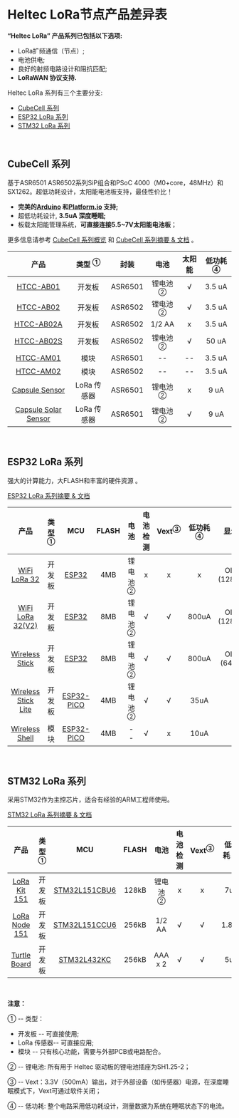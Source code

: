 # Heltec LoRa节点产品差异表

**“Heltec LoRa” 产品系列已包括以下选项:**

- LoRa扩频通信（节点）;
- 电池供电;
- 良好的射频电路设计和阻抗匹配;
- **LoRaWAN 协议支持.**

Heltec LoRa 系列有三个主要分支:

- [CubeCell 系列](#cubecell-系列)
- [ESP32 LoRa 系列](#esp32-lora-系列)
- [STM32 LoRa 系列](#stm32-lora-系列)

&nbsp;

## CubeCell 系列

基于ASR6501 ASR6502系列SiP组合和PSoC 4000（M0+core，48MHz）和SX1262。超低功耗设计，太阳能电池板支持，最佳性价比！

- **完美的[Arduino](https://github.com/HelTecAutomation/ASR650x-Arduino) 和[Platform.io](https://github.com/HelTecAutomation/platform-asrmicro650x) 支持;**
- 超低功耗设计, **3.5uA 深度睡眠;**
- 板载太阳能管理系统，**可直接连接5.5~7V太阳能电池板**；

更多信息请参考 [CubeCell 系列概览](https://heltec.org/cubecell_overview/) 和 [CubeCell 系列摘要 & 文档](https://heltec-automation-docs.readthedocs.io/en/latest/cubecell/index.html) 。

|                             产品                             | 类型 <sup>①</sup> |  封装   |        电池         | 太阳能 | 低功耗 <sup>④</sup> |
| :----------------------------------------------------------: | :---------------: | :-----: | :-----------------: | :----: | :-----------------: |
|      [HTCC-AB01](https://heltec.org/project/htcc-ab01/)      |      开发板       | ASR6501 | 锂电池 <sup>②</sup> |   √    |       3.5 uA        |
|      [HTCC-AB02](https://heltec.org/project/htcc-ab02/)      |      开发板       | ASR6502 | 锂电池 <sup>②</sup> |   √    |       3.5 uA        |
|     [HTCC-AB02A](https://heltec.org/project/htcc-ab02a/)     |      开发板       | ASR6502 |       1/2 AA        |   x    |       3.5 uA        |
|     [HTCC-AB02S](https://heltec.org/project/htcc-ab02s/)     |      开发板       | ASR6502 | 锂电池 <sup>②</sup> |   √    |        50 uA        |
|      [HTCC-AM01](https://heltec.org/project/htcc-am01/)      |       模块        | ASR6501 |         --          |   --   |       3.5 uA        |
|      [HTCC-AM02](https://heltec.org/project/htcc-am02/)      |       模块        | ASR6502 |         --          |   --   |       3.5 uA        |
|   [Capsule Sensor](https://heltec.org/project/htcc-ac01/)    |    LoRa 传感器    | ASR6501 | 锂电池 <sup>②</sup> |   x    |        9 uA         |
| [Capsule Solar Sensor](https://heltec.org/project/htcc-ac02/) |    LoRa 传感器    | ASR6501 | 锂电池 <sup>②</sup> |   √    |        9 uA         |

&nbsp;

## ESP32 LoRa 系列

强大的计算能力，大FLASH和丰富的硬件资源 。

[ESP32 LoRa 系列摘要 & 文档](https://heltec-automation-docs.readthedocs.io/en/latest/esp32/index.html)

|                             产品                             | 类型 <sup>①</sup> |                             MCU                              | FLASH |       电池       | 电池检测 | Vext<sup>③</sup> | 低功耗 <sup>④</sup> |    显示屏    |
| :----------------------------------------------------------: | :--------------: | :----------------------------------------------------------: | :---: | :-----------------: | :------------: | :--------------: | :-------------------: | :-----------: |
|   [WiFi LoRa 32](https://heltec.org/project/wifi-lora-32)    |    开发板     | [ESP32](https://www.espressif.com/sites/default/files/documentation/esp32_datasheet_en.pdf) |  4MB  | 锂电池 <sup>②</sup> |       x        |        x         |           x           | OLED (128x64) |
| [WiFi LoRa 32(V2)](https://heltec.org/project/wifi-lora-32)  |    开发板  | [ESP32](https://www.espressif.com/sites/default/files/documentation/esp32_datasheet_en.pdf) |  8MB  | 锂电池 <sup>②</sup> |       √        |        √         |         800uA         | OLED (128x64) |
| [Wireless Stick](https://heltec.org/project/wireless-stick)  |    开发板  | [ESP32](https://www.espressif.com/sites/default/files/documentation/esp32_datasheet_en.pdf) |  8MB  | 锂电池 <sup>②</sup> |       √        |        √         |         800uA         | OLED (64x32)  |
| [Wireless Stick Lite](https://heltec.org/project/wireless-stick-lite/) |    开发板  | [ESP32-PICO](https://www.espressif.com/sites/default/files/documentation/esp32-pico-d4_datasheet_en.pdf) |  4MB  | 锂电池 <sup>②</sup> |       √        |        √         |         35uA          |       x       |
| [Wireless Shell](https://heltec.org/project/wireless-shell/) |      模块      | [ESP32-PICO](https://www.espressif.com/sites/default/files/documentation/esp32-pico-d4_datasheet_en.pdf) |  4MB  |         --          |       √        |        x         |         10uA          |       x       |

&nbsp;

## STM32 LoRa 系列

采用STM32作为主控芯片，适合有经验的ARM工程师使用。

[STM32 LoRa 系列摘要 & 文档](https://heltec-automation-docs.readthedocs.io/en/latest/stm32/index.html)

|                            产品                            | 类型 <sup>①</sup> |                             MCU                              | FLASH | 电池 | 电池检测 | Vext<sup>③</sup> | 低功耗 <sup>④</sup> | 显示屏 |
| :--------------------------------------------------------: | :--------------: | :----------------------------------------------------------: | :---: | :-----: | :------------: | :--------------: | :-------------------: | :-----: |
|  [LoRa Kit 151](https://heltec.org/project/lora-kit-151)   |    开发板  | [STM32L151CBU6](https://www.st.com/content/st_com/en/products/microcontrollers-microprocessors/stm32-32-bit-arm-cortex-mcus/stm32-ultra-low-power-mcus/stm32l1-series/stm32l151-152/stm32l151cb.html) | 128kB | 锂电池 <sup>②</sup> |       x        |        x         |          7uA          |    x    |
| [LoRa Node 151](https://heltec.org/project/lora-node-151)  |    开发板  | [STM32L151CCU6](https://www.st.com/content/st_com/en/products/microcontrollers-microprocessors/stm32-32-bit-arm-cortex-mcus/stm32-ultra-low-power-mcus/stm32l1-series/stm32l151-152/stm32l151cc.html) | 256kB | 1/2 AA  |       √        |        √         |         1.8uA         |    x    |
| [Turtle Board](<https://heltec.org/project/turtle-board/>) |    开发板  | [STM32L432KC](https://www.st.com/content/st_com/en/products/microcontrollers-microprocessors/stm32-32-bit-arm-cortex-mcus/stm32-ultra-low-power-mcus/stm32l4-series/stm32l4x2/stm32l432kc.html) | 256kB | AAA x 2 |       √        |        √         |          5uA          |    x    |

&nbsp;

**注意：**

① -- 类型：
- 开发板 -- 可直接使用;
- LoRa 传感器-- 可直接应用;
- 模块 -- 只有核心功能，需要与外部PCB或电路配合。

② -- 锂电池: 所有用于 Heltec 驱动板的锂电池插座为SH1.25-2；

③ -- Vext：3.3V（500mA）输出，对于外部设备（如传感器）电源，在深度睡眠模式下，Vext可通过软件关闭；

④ -- 低功耗: 整个电路采用低功耗设计，测量数据为系统在睡眠状态下的电流。

